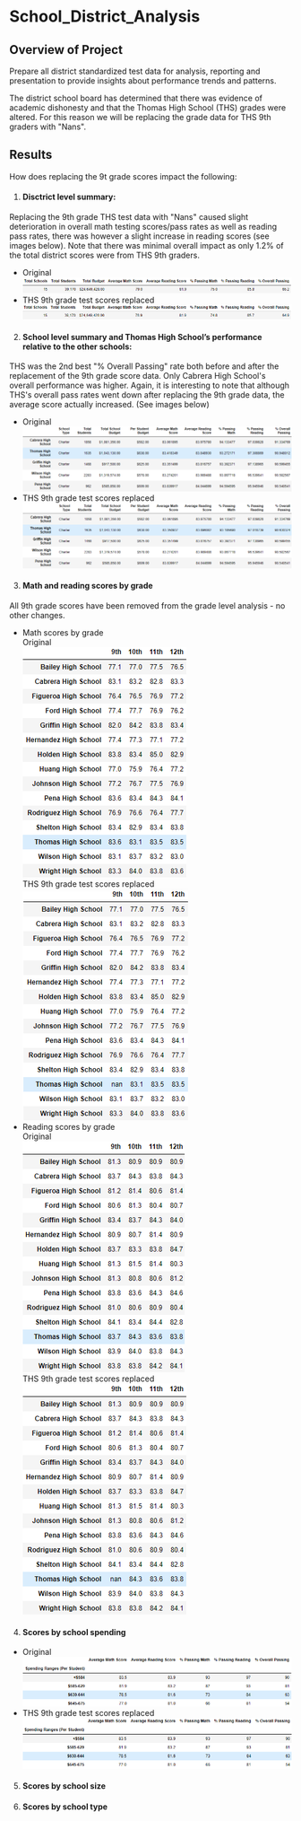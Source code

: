 # School_District_Analysis

## Overview of Project
Prepare all district standardized test data for analysis, reporting and presentation to provide insights about performance trends and patterns. 

The district school board has determined that there was evidence of academic dishonesty and that the Thomas High School (THS) grades were altered. For this reason we will be replacing the grade data for THS 9th graders with "Nans". 

## Results 
How does replacing the 9t grade scores impact the following: 
1.  #### Disctrict level summary:
Replacing the 9th grade THS test data with "Nans" caused slight deterioration in overall math testing scores/pass rates as well as reading pass rates, there was however a slight increase in reading scores (see images below). Note that there was minimal overall impact as only 1.2% of the total district scores were from THS 9th graders. 
  - Original  
  ![](Resources/district_summary_mod.PNG) 
  - THS 9th grade test scores replaced    
  ![](Resources/district_summary_chal.PNG) 
2.  #### School level summary and Thomas High School’s performance relative to the other schools: 
THS was the 2nd best "% Overall Passing" rate both before and after the replacement of the 9th grade score data. Only Cabrera High School's overall performance was higher. Again, it is interesting to note that although THS's overall pass rates went down after replacing the 9th grade data, the average score actually increased. (See images below)
  - Original
  ![](Resources/school_summary_mod.PNG) 
  - THS 9th grade test scores replaced    
  ![](Resources/school_summary_chal.PNG) 
3.  #### Math and reading scores by grade<br/>
All 9th grade scores have been removed from the grade level analysis - no other changes. 
  - Math scores by grade<br/>
     Original<br/> 
     ![](Resources/math_by_grade_mod.PNG)<br/> 
     THS 9th grade test scores replaced<br/>
     ![](Resources/math_by_grade_chal.PNG)<br/>   
  - Reading scores by grade<br/> 
     Original<br/> 
     ![](Resources/reading_by_grade_mod.PNG)<br/>
     THS 9th grade test scores replaced<br/>
     ![](Resources/reading_by_grade_chal.PNG)<br/>
4.  #### Scores by school spending
  - Original<br/> 
  ![](Resources/spending_summary_mod.PNG)<br/>
  - THS 9th grade test scores replaced<br/>
  ![](Resources/spending_summary_chal.PNG)<br/>
5.  #### Scores by school size
6.  #### Scores by school type
